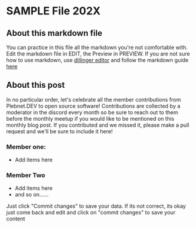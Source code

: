 # SAMPLE File 202X

## About this markdown file
You can practice in this file all the markdown you're not comfortable with. 
Edit the markdown file in EDIT, the Preview in PREVIEW. If you are not sure
how to use markdown, use [dillinger editor](https://dillinger.io/) and
follow the markdown guide [here](https://www.markdownguide.org/)

## About this post

In no particular order, let's celebrate all the member contributions from Plebnet.DEV 
to open source software! Contributions are collected by a moderator in the discord every 
month so be sure to reach out to them before the monthly meetup if you would like to be 
mentioned on this monthly blog post. If you contributed and we missed it, please make a
pull request and we'll be sure to include it here!

### Member one:
- Add items here

### Member Two
- Add items here
- and so on......

Just click "Commit changes" to save your data. If its not correct, its 
okay just come back and edit and click on "commit changes" to save your
content 

